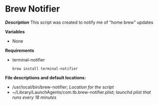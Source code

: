 # Brew Notifier
_**Description**_
This script was created to notify me of "home brew" updates


**Variables**
- None

**Requirements**

- terminal-notifier   

    ```brew install terminal-notifier```

**File descriptions and default locations:**

- /usr/local/bin/brew-notifier; _Location for the script_
- ~/Library/LaunchAgents/com.tb.brew-notifier.plist; _launchd plist that runs every 18 minutes_
